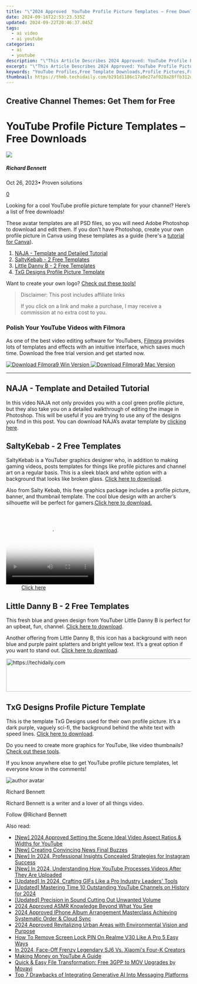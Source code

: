 ```yaml
---
title: "\"2024 Approved  YouTube Profile Picture Templates – Free Downloads\""
date: 2024-09-16T22:53:23.535Z
updated: 2024-09-22T20:46:37.045Z
tags:
  - ai video
  - ai youtube
categories:
  - ai
  - youtube
description: "\"This Article Describes 2024 Approved: YouTube Profile Picture Templates – Free Downloads\""
excerpt: "\"This Article Describes 2024 Approved: YouTube Profile Picture Templates – Free Downloads\""
keywords: "YouTube Profiles,Free Template Downloads,Profile Pictures,Free Designs,Custom Avatars,Personalized Images,Image Templates"
thumbnail: https://thmb.techidaily.com/b291d1186c17a0e27af028a28ffb312d4304bf88d64275a707a4eb2f0cc766f8.jpg
---
```


## Creative Channel Themes: Get Them for Free

# YouTube Profile Picture Templates – Free Downloads

![](https://images.wondershare.com/filmora/article-images/richard-bennett.jpg)

##### Richard Bennett

 Oct 26, 2023• Proven solutions

[0](#commentsBoxSeoTemplate)

Looking for a cool YouTube profile picture template for your channel? Here’s a list of free downloads!

These avatar templates are all PSD files, so you will need Adobe Photoshop to download and edit them. If you don’t have Photoshop, create your own profile picture in Canva using these templates as a guide (here's a [tutorial for Canva](https://tools.techidaily.com/wondershare/filmora/download/)).

1. [NAJA - Template and Detailed Tutorial](#naja)
2. [SaltyKebab - 2 Free Templates](#salty)
3. [Little Danny B - 2 Free Templates](#danny)
4. [TxG Designs Profile Picture Template](#txg)

Want to create your own logo? [Check out these tools!](https://tools.techidaily.com/wondershare/filmora/download/)

>  Disclaimer: This post includes affiliate links
>
>  If you click on a link and make a purchase, I may receive a commission at no extra cost to you.
>

### Polish Your YouTube Videos with Filmora

As one of the best video editing software for YouTubers, [Filmora](https://tools.techidaily.com/wondershare/filmora/download/) provides lots of templates and effects with an intuitive interface, which saves much time. Download the free trial version and get started now.

[![Download Filmora9 Win Version](https://images.wondershare.com/filmora/guide/download-btn-win.jpg) ](https://tools.techidaily.com/wondershare/filmora/download/) [![Download Filmora9 Mac Version](https://images.wondershare.com/filmora/guide/download-btn-mac.jpg) ](https://tools.techidaily.com/wondershare/filmora/download/)

---

## NAJA - Template and Detailed Tutorial

In this video NAJA not only provides you with a cool green profile picture, but they also take you on a detailed walkthrough of editing the image in Photoshop. This will be useful if you are trying to use any of the designs you find in this post. You can download NAJA’s avatar template by [clicking here](https://www.youtube.com/redirect?redir%5Ftoken=2YDSnb0yXKdaw0epGcXB4aJtttR8MTUxMDM0NjQ4NkAxNTEwMjYwMDg2&q=https%3A%2F%2Fsellfy.com%2Fp%2Fb5jF&event=video%5Fdescription&v=io9WzsSOc2Y).

## SaltyKebab - 2 Free Templates

SaltyKebab is a YouTuber graphics designer who, in addition to making gaming videos, posts templates for things like profile pictures and channel art on a regular basis. This is a sleek black and white option with a background that looks like broken glass. [Click here to download](https://www.youtube.com/redirect?event=video%5Fdescription&v=Tmpn%5FmLs1cY&q=https%3A%2F%2Fdrive.google.com%2Fopen%3Fid%3D0B32mpcEPyYYJUHVJQm9uNUxyNzA&redir%5Ftoken=S4l8OAh26uLUOulyoGIaYkOW8aB8MTUxMDM0MDk5MkAxNTEwMjU0NTky).

Also from Salty Kebab, this free graphics package includes a profile picture, banner, and thumbnail template. The cool blue design with an archer’s silhouette will be perfect for gamers.[Click here to download.](https://www.youtube.com/redirect?event=video%5Fdescription&v=IriIzdY%5FTzs&redir%5Ftoken=8rrPV9gZErBTEOtIdS5zkq8HXYR8MTUxMDM0MTU2OUAxNTEwMjU1MTY5&q=https%3A%2F%2Fdrive.google.com%2Fopen%3Fid%3D0B32mpcEPyYYJZDRsUmR3dkFRb2s)

<!-- affiliate ads begin -->
<span id="1304647">
					<video width="240" height="200" style="cursor:pointer"
           poster="//a.impactradius-go.com/display-clicktoplayimage/1304647.png"
           onclick="if(!this.playClicked){this.play();this.setAttribute('controls',true);this.playClicked=true;}">
	   <source src="//a.impactradius-go.com/display-ad/15852-1304647">
	   <img src="//a.impactradius-go.com/display-clicktoplayimage/1304647.png" style="border: none; height: 100%; width: 100%; object-fit: contain">
	</video>
	<div style="width:150px;text-align:center"><a href="javascript:window.open(decodeURIComponent('https%3A%2F%2Fthefitville.pxf.io%2Fc%2F5597632%2F1304647%2F15852'), '_blank');void(0);">Click here</a></div>
</span>
<img height="0" width="0" src="https://imp.pxf.io/i/5597632/1304647/15852" style="position:absolute;visibility:hidden;" border="0" />
<!-- affiliate ads end -->

## Little Danny B - 2 Free Templates

This fresh blue and green design from YouTuber Little Danny B is perfect for an upbeat, fun, channel. [Click here to download](https://www.youtube.com/redirect?redir%5Ftoken=F%5FMrtZATEvC53uE7QbEKQpUMgkt8MTUxMDMzNjA2M0AxNTEwMjQ5NjYz&q=http%3A%2F%2Fadf.ly%2FogOLQ&v=NLZukhYLfLQ&event=video%5Fdescription).

Another offering from Little Danny B, this icon has a background with neon blue and purple paint splatters and bright yellow text. It’s a great option if you want to stand out. [Click here to download](https://www.youtube.com/redirect?v=IJgjLWpnxVk&event=video%5Fdescription&redir%5Ftoken=OPO3uPCVpJhTn8MXiq5q3lVgWD58MTUxMDMzOTk5MkAxNTEwMjUzNTky&q=http%3A%2F%2Fadf.ly%2F10l7Ut).

<!-- affiliate ads begin -->
<a href="https://aligracehair.sjv.io/c/5597632/1997648/19272" target="_top" id="1997648">
  <img src="//a.impactradius-go.com/display-ad/19272-1997648" border="0" alt="https://techidaily.com" width="728" height="90"/>
</a>
<img height="0" width="0" src="https://aligracehair.sjv.io/i/5597632/1997648/19272" style="position:absolute;visibility:hidden;" border="0" />
<!-- affiliate ads end -->

## TxG Designs Profile Picture Template

This is the template TxG Designs used for their own profile picture. It’s a dark purple, vaguely sci-fi, the background behind the white text with speed lines. [Click here to download](https://www.youtube.com/redirect?q=http%3A%2F%2Fwww.mediafire.com%2Fdownload%2F02zz3qnhszxzyfa%2FFree%2BYoutube%2B%2526%2BAvatar%2BRebrand%2BTemplate.zip&redir%5Ftoken=jr9cd4sEsdAHiq0KtL33o34LEpN8MTUxMDMzNTgzNUAxNTEwMjQ5NDM1&v=LczVbluwfyw&event=video%5Fdescription).

Do you need to create more graphics for YouTube, like video thumbnails? [Check out these tools](https://tools.techidaily.com/wondershare/filmora/download/).

If you know anywhere else to get YouTube profile picture templates, let everyone know in the comments!

![author avatar](https://images.wondershare.com/filmora/article-images/richard-bennett.jpg)

Richard Bennett

Richard Bennett is a writer and a lover of all things video.

Follow @Richard Bennett

<ins class="adsbygoogle"
     style="display:block"
     data-ad-format="autorelaxed"
     data-ad-client="ca-pub-7571918770474297"
     data-ad-slot="1223367746"></ins>

<ins class="adsbygoogle"
     style="display:block"
     data-ad-client="ca-pub-7571918770474297"
     data-ad-slot="8358498916"
     data-ad-format="auto"
     data-full-width-responsive="true"></ins>

<span class="atpl-alsoreadstyle">Also read:</span>
<div><ul>
<li><a href="https://youtube-zero.techidaily.com/024-approved-setting-the-scene-ideal-video-aspect-ratios-and-widths-for-youtube/"><u>[New] 2024 Approved Setting the Scene Ideal Video Aspect Ratios & Widths for YouTube</u></a></li>
<li><a href="https://youtube-video-recordings.techidaily.com/new-creating-convincing-news-final-buzzes/"><u>[New] Creating Convincing News Final Buzzes</u></a></li>
<li><a href="https://instagram-video-recordings.techidaily.com/new-in-2024-professional-insights-concealed-strategies-for-instagram-success/"><u>[New] In 2024, Professional Insights Concealed Strategies for Instagram Success</u></a></li>
<li><a href="https://youtube-docs.techidaily.com/n-2024-understanding-how-youtube-processes-videos-after-they-are-uploaded/"><u>[New] In 2024, Understanding How YouTube Processes Videos After They Are Uploaded</u></a></li>
<li><a href="https://youtube-docs.techidaily.com/ed-in-2024-crafting-gifs-like-a-pro-industry-leaders-tools/"><u>[Updated] In 2024, Crafting GIFs Like a Pro Industry Leaders' Tools</u></a></li>
<li><a href="https://youtube-docs.techidaily.com/ed-mastering-time-10-outstanding-youtube-channels-on-history-for-2024/"><u>[Updated] Mastering Time 10 Outstanding YouTube Channels on History for 2024</u></a></li>
<li><a href="https://youtube-docs.techidaily.com/ed-precision-in-sound-cutting-out-unwanted-volume/"><u>[Updated] Precision in Sound Cutting Out Unwanted Volume</u></a></li>
<li><a href="https://youtube-docs.techidaily.com/approved-asmr-knowledge-beyond-what-you-see/"><u>2024 Approved ASMR Knowledge Beyond What You See</u></a></li>
<li><a href="https://fox-friendly.techidaily.com/2024-approved-iphone-album-arrangement-masterclass-achieving-systematic-order-and-cloud-sync/"><u>2024 Approved IPhone Album Arrangement Masterclass Achieving Systematic Order & Cloud Sync</u></a></li>
<li><a href="https://youtube-docs.techidaily.com/approved-revitalizing-urban-areas-with-environmental-vision-and-purpose/"><u>2024 Approved Revitalizing Urban Areas with Environmental Vision and Purpose</u></a></li>
<li><a href="https://easy-unlock-android.techidaily.com/how-to-remove-screen-lock-pin-on-realme-v30-like-a-pro-5-easy-ways-by-drfone-android/"><u>How To Remove Screen Lock PIN On Realme V30 Like A Pro 5 Easy Ways</u></a></li>
<li><a href="https://some-knowledge.techidaily.com/in-2024-face-off-frenzy-legendary-sj6-vs-xiaomis-four-k-creators/"><u>In 2024, Face-Off Frenzy Legendary SJ6 Vs. Xiaomi's Four-K Creators</u></a></li>
<li><a href="https://youtube-docs.techidaily.com/g-money-on-youtube-a-guide/"><u>Making Money on YouTube A Guide</u></a></li>
<li><a href="https://discover-forum.techidaily.com/quick-and-easy-file-transformation-free-3gpp-to-mov-upgrades-by-movavi/"><u>Quick & Easy File Transformation: Free 3GPP to MOV Upgrades by Movavi</u></a></li>
<li><a href="https://tech-haven.techidaily.com/top-7-drawbacks-of-integrating-generative-ai-into-messaging-platforms/"><u>Top 7 Drawbacks of Integrating Generative AI Into Messaging Platforms</u></a></li>
</ul></div>

